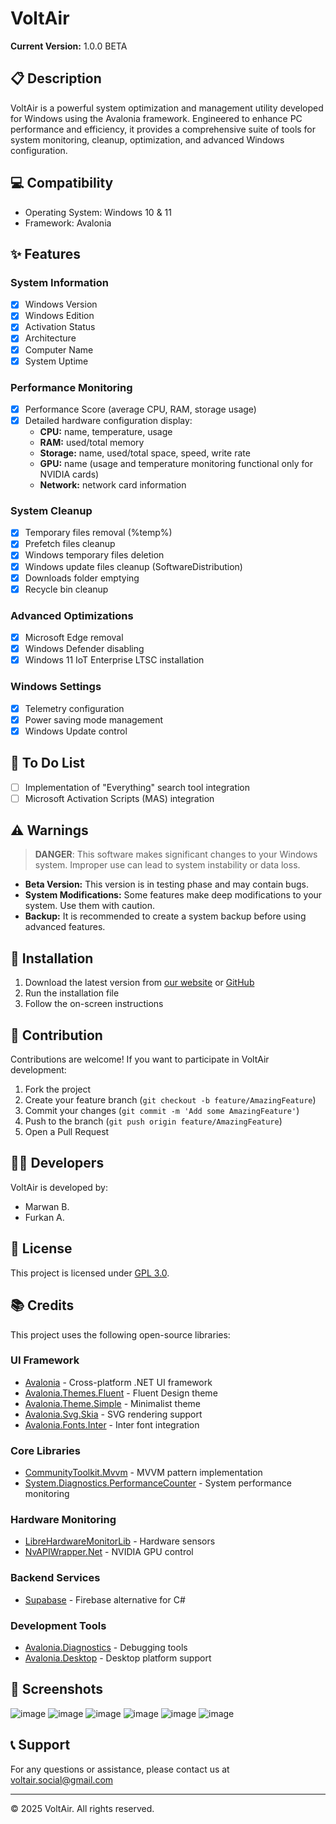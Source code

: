 # VoltAir

**Current Version:** 1.0.0 BETA

## 📋 Description

VoltAir is a powerful system optimization and management utility developed for Windows using the Avalonia framework. Engineered to enhance PC performance and efficiency, it provides a comprehensive suite of tools for system monitoring, cleanup, optimization, and advanced Windows configuration.

## 💻 Compatibility

- Operating System: Windows 10 & 11
- Framework: Avalonia

## ✨ Features

### System Information
- [x] Windows Version
- [x] Windows Edition
- [x] Activation Status
- [x] Architecture
- [x] Computer Name
- [x] System Uptime

### Performance Monitoring
- [x] Performance Score (average CPU, RAM, storage usage)
- [x] Detailed hardware configuration display:
  - **CPU:** name, temperature, usage
  - **RAM:** used/total memory
  - **Storage:** name, used/total space, speed, write rate
  - **GPU:** name (usage and temperature monitoring functional only for NVIDIA cards)
  - **Network:** network card information

### System Cleanup
- [x] Temporary files removal (%temp%)
- [x] Prefetch files cleanup
- [x] Windows temporary files deletion
- [x] Windows update files cleanup (SoftwareDistribution)
- [x] Downloads folder emptying
- [x] Recycle bin cleanup

### Advanced Optimizations
- [x] Microsoft Edge removal
- [x] Windows Defender disabling
- [x] Windows 11 IoT Enterprise LTSC installation

### Windows Settings
- [x] Telemetry configuration
- [x] Power saving mode management
- [x] Windows Update control

## 📝 To Do List
- [ ] Implementation of "Everything" search tool integration
- [ ] Microsoft Activation Scripts (MAS) integration

## ⚠️ Warnings

> **DANGER**: This software makes significant changes to your Windows system. Improper use can lead to system instability or data loss.

- **Beta Version:** This version is in testing phase and may contain bugs.
- **System Modifications:** Some features make deep modifications to your system. Use them with caution.
- **Backup:** It is recommended to create a system backup before using advanced features.

## 🚀 Installation

1. Download the latest version from [our website](https://voltair.pages.dev) or [GitHub](https://github.com/MarwanFr/VoltAir/releases/tag/release)
2. Run the installation file
3. Follow the on-screen instructions

## 👥 Contribution

Contributions are welcome! If you want to participate in VoltAir development:
1. Fork the project
2. Create your feature branch (`git checkout -b feature/AmazingFeature`)
3. Commit your changes (`git commit -m 'Add some AmazingFeature'`)
4. Push to the branch (`git push origin feature/AmazingFeature`)
5. Open a Pull Request

## 👨‍💻 Developers

VoltAir is developed by:
- Marwan B.
- Furkan A.

## 📝 License

This project is licensed under [GPL 3.0](LICENSE).

## 📚 Credits

This project uses the following open-source libraries:

### UI Framework
- [Avalonia](https://github.com/AvaloniaUI/Avalonia) - Cross-platform .NET UI framework
- [Avalonia.Themes.Fluent](https://github.com/AvaloniaUI/Avalonia) - Fluent Design theme
- [Avalonia.Theme.Simple](https://github.com/AvaloniaUI/Avalonia) - Minimalist theme
- [Avalonia.Svg.Skia](https://github.com/wieslawsoltes/Svg.Skia) - SVG rendering support
- [Avalonia.Fonts.Inter](https://github.com/AvaloniaUI/Avalonia) - Inter font integration

### Core Libraries
- [CommunityToolkit.Mvvm](https://github.com/CommunityToolkit/dotnet) - MVVM pattern implementation
- [System.Diagnostics.PerformanceCounter](https://learn.microsoft.com/en-us/dotnet/api/system.diagnostics.performancecounter) - System performance monitoring

### Hardware Monitoring
- [LibreHardwareMonitorLib](https://github.com/LibreHardwareMonitor/LibreHardwareMonitor) - Hardware sensors
- [NvAPIWrapper.Net](https://github.com/falahati/NvAPIWrapper) - NVIDIA GPU control

### Backend Services
- [Supabase](https://github.com/supabase/supabase-csharp) - Firebase alternative for C#

### Development Tools
- [Avalonia.Diagnostics](https://github.com/AvaloniaUI/Avalonia) - Debugging tools
- [Avalonia.Desktop](https://github.com/AvaloniaUI/Avalonia) - Desktop platform support

## 📸 Screenshots
![image](https://github.com/user-attachments/assets/bc7a372c-af0f-4418-ab5b-3ee0bfc87df2)
![image](https://github.com/user-attachments/assets/21e37b5c-8692-4a54-94bb-6f61952095a9)
![image](https://github.com/user-attachments/assets/6b5acf7a-80c1-47dd-ab49-68ca70626c4c)
![image](https://github.com/user-attachments/assets/42220119-b8dc-4444-adac-99055fef1bc4)
![image](https://github.com/user-attachments/assets/e5f993bd-556d-496f-966c-8805bd536744)
![image](https://github.com/user-attachments/assets/cada82a5-0605-492e-a896-79f7034071b1)


## 📞 Support

For any questions or assistance, please contact us at [voltair.social@gmail.com](mailto:voltair.social@gmail.com)

---

© 2025 VoltAir. All rights reserved.
